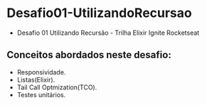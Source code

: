 # Desafio01-UtilizandoRecursao
- Desafio 01 Utilizando Recursão - Trilha Elixir Ignite Rocketseat

## Conceitos abordados neste desafio:
- Responsividade.
- Listas(Elixir).
- Tail Call Optmization(TCO).
- Testes unitários.
